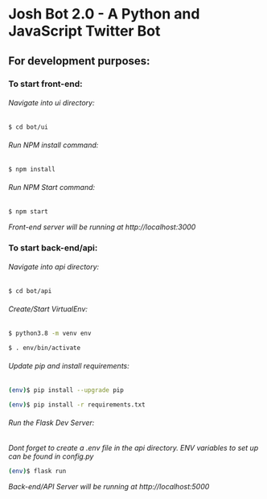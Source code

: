 # Josh Bot 2.0 - A Python and JavaScript Twitter Bot

## For development purposes:
### To start front-end:
###### Navigate into ui directory:
```bash
$ cd bot/ui
```
###### Run NPM install command:
```bash
$ npm install
```
###### Run NPM Start command:
```bash
$ npm start
```
*Front-end server will be running at http://localhost:3000*

### To start back-end/api:
###### Navigate into api directory:

```bash
$ cd bot/api
```

###### Create/Start VirtualEnv:
```bash
$ python3.8 -m venv env
```
```bash
$ . env/bin/activate
```

###### Update pip and install requirements:
```bash
(env)$ pip install --upgrade pip
```
```bash
(env)$ pip install -r requirements.txt
```

###### Run the Flask Dev Server:
*Dont forget to create a .env file in the api directory. ENV variables to set up can be found in config.py*
```bash
(env)$ flask run
```
*Back-end/API Server will be running at http://localhost:5000*
